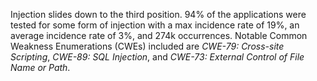 Injection slides down to the third position. 94% of the applications were tested for some form of injection with a max incidence rate of 19%, an average incidence rate of 3%, and 274k occurrences. Notable Common Weakness Enumerations (CWEs) included are _CWE-79: Cross-site Scripting_, _CWE-89: SQL Injection_, and _CWE-73: External Control of File Name or Path_.